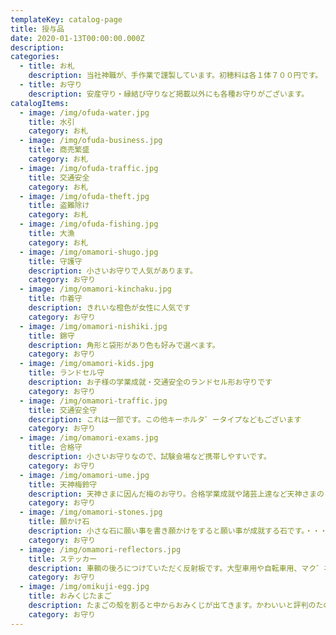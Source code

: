 ```yaml
---
templateKey: catalog-page
title: 授与品
date: 2020-01-13T00:00:00.000Z
description:
categories:
  - title: お札
    description: 当社神職が、手作業で謹製しています。初穂料は各１体７００円です。
  - title: お守り
    description: 安産守り・縁結び守りなど掲載以外にも各種お守りがございます。
catalogItems:
  - image: /img/ofuda-water.jpg
    title: 水引
    category: お札
  - image: /img/ofuda-business.jpg
    title: 商売繁盛
    category: お札
  - image: /img/ofuda-traffic.jpg
    title: 交通安全
    category: お札
  - image: /img/ofuda-theft.jpg
    title: 盗難除け
    category: お札
  - image: /img/ofuda-fishing.jpg
    title: 大漁
    category: お札
  - image: /img/omamori-shugo.jpg
    title: 守護守
    description: 小さいお守りで人気があります。
    category: お守り
  - image: /img/omamori-kinchaku.jpg
    title: 巾着守
    description: きれいな橙色が女性に人気です
    category: お守り
  - image: /img/omamori-nishiki.jpg
    title: 錦守
    description: 角形と袋形があり色も好みで選べます。
    category: お守り
  - image: /img/omamori-kids.jpg
    title: ランドセル守
    description: お子様の学業成就・交通安全のランドセル形お守りです
    category: お守り
  - image: /img/omamori-traffic.jpg
    title: 交通安全守
    description: これは一部です。この他キーホルタ゛ータイプなどもございます
    category: お守り
  - image: /img/omamori-exams.jpg
    title: 合格守
    description: 小さいお守りなので、試験会場など携帯しやすいです。
    category: お守り
  - image: /img/omamori-ume.jpg
    title: 天神梅鈴守
    description: 天神さまに因んだ梅のお守り。合格学業成就や諸芸上達など天神さまのご加護を戴く華やかなお守りです。
    category: お守り
  - image: /img/omamori-stones.jpg
    title: 願かけ石
    description: 小さな石に願い事を書き願かけをすると願い事が成就する石です。・・・好きな人の名前を書けば縁結び・・・
    category: お守り
  - image: /img/omamori-reflectors.jpg
    title: ステッカー
    description: 車輌の後ろにつけていただく反射板です。大型車用や自転車用、マク゛ネットタイプのものや英字のものもございます。
    category: お守り
  - image: /img/omikuji-egg.jpg
    title: おみくじたまご
    description: たまごの殻を割ると中からおみくじが出てきます。かわいいと評判のたのしいおみくじです。
    category: お守り
---
```

